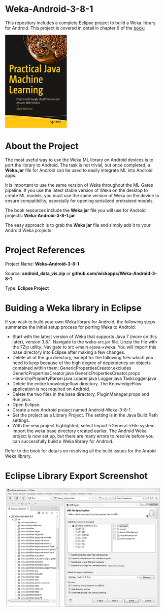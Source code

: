 # Weka-Android-3-8-1
This repository includes a complete Eclipse project to build a Weka library for Android.
This project is covered in detail in chapter 6 of the [book](https://www.apress.com/us/book/9781484239506):

![](fig-cover-sm.jpg)
# About the Project
The most useful way to use the Weka ML library on Android devices is to port the library
to Android. The task is not trivial, but once completed, a **Weka.jar** file for Android can be used to easily integrate ML into Android apps.

It is important to use the same version of Weka throughout the ML-Gates pipeline.
If you use the latest stable version of Weka on the desktop to create ML models, you
must use the same version of Weka on the device to ensure compatibility, especially for
opening serialized pretrained models.

The book resources include the **Weka jar** file you will use for Android projects: **Weka-Android-3-8-1.jar**

The easy approach is to grab the **Weka jar** file and simply add it to your Android Weka projects.

# Project References

Project Name: **Weka-Android-3-8-1**

Source: **android_data_vis.zip** or **github.com/wickapps/Weka-Android-3-8-1**

Type: **Eclipse Project**

# Buiding a Weka library in Eclipse

If you wish to build your own Weka library for Android, the following steps summarize the initial setup process for porting Weka to Android:

* Start with the latest version of Weka that supports Java 7 (more on this
  later), version 3.8.1. Navigate to the weka-src.jar file. Unzip the file
  with the 7Zip utility. Navigate to src->main->java->weka. You will
  import this base directory into Eclipse after making a few changes.
* Delete all of the gui directory, except for the following files which you
  need to keep because of the high degree of dependency on objects
  contained within them:
  GenericPropertiesCreator.excludes
  GenericPropertiesCreator.java
  GenericPropertiesCreator.props
  HierarchyPropertyParser.java
  Loader.java
  Logger.java
  TaskLogger.java
* Delete the entire knowledgeflow directory. The KnowledgeFlow
  application is not required on Android.
* Delete the two files in the base directory, PluginManager.props and
  Run.java.
* Open Eclipse.
* Create a new Android project named Android-Weka-3-8-1.
* Set the project as a Library Project. The setting is in the Java Build
  Path settings.
* With the new project highlighted, select Import->General->File
  system. Import the weka base directory created earlier.
  The Android Weka project is now set up, but there are many errors to resolve before
  you can successfully build a Weka library for Android. 

Refer to the book for details on resolving all the build issues for the Anroid Weka library.

# Eclipse Library Export Screenshot
![](fig-weka-android.jpg)
